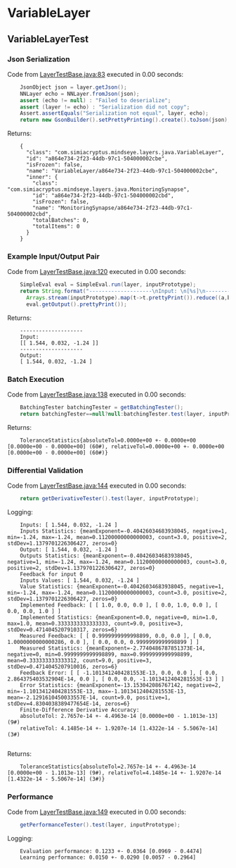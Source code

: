 # VariableLayer
## VariableLayerTest
### Json Serialization
Code from [LayerTestBase.java:83](../../../../../../../src/test/java/com/simiacryptus/mindseye/layers/LayerTestBase.java#L83) executed in 0.00 seconds: 
```java
    JsonObject json = layer.getJson();
    NNLayer echo = NNLayer.fromJson(json);
    assert (echo != null) : "Failed to deserialize";
    assert (layer != echo) : "Serialization did not copy";
    Assert.assertEquals("Serialization not equal", layer, echo);
    return new GsonBuilder().setPrettyPrinting().create().toJson(json);
```

Returns: 

```
    {
      "class": "com.simiacryptus.mindseye.layers.java.VariableLayer",
      "id": "a864e734-2f23-44db-97c1-504000002cbe",
      "isFrozen": false,
      "name": "VariableLayer/a864e734-2f23-44db-97c1-504000002cbe",
      "inner": {
        "class": "com.simiacryptus.mindseye.layers.java.MonitoringSynapse",
        "id": "a864e734-2f23-44db-97c1-504000002cbd",
        "isFrozen": false,
        "name": "MonitoringSynapse/a864e734-2f23-44db-97c1-504000002cbd",
        "totalBatches": 0,
        "totalItems": 0
      }
    }
```



### Example Input/Output Pair
Code from [LayerTestBase.java:120](../../../../../../../src/test/java/com/simiacryptus/mindseye/layers/LayerTestBase.java#L120) executed in 0.00 seconds: 
```java
    SimpleEval eval = SimpleEval.run(layer, inputPrototype);
    return String.format("--------------------\nInput: \n[%s]\n--------------------\nOutput: \n%s",
      Arrays.stream(inputPrototype).map(t->t.prettyPrint()).reduce((a,b)->a+",\n"+b).get(),
      eval.getOutput().prettyPrint());
```

Returns: 

```
    --------------------
    Input: 
    [[ 1.544, 0.032, -1.24 ]]
    --------------------
    Output: 
    [ 1.544, 0.032, -1.24 ]
```



### Batch Execution
Code from [LayerTestBase.java:138](../../../../../../../src/test/java/com/simiacryptus/mindseye/layers/LayerTestBase.java#L138) executed in 0.00 seconds: 
```java
    BatchingTester batchingTester = getBatchingTester();
    return batchingTester==null?null:batchingTester.test(layer, inputPrototype);
```

Returns: 

```
    ToleranceStatistics{absoluteTol=0.0000e+00 +- 0.0000e+00 [0.0000e+00 - 0.0000e+00] (60#), relativeTol=0.0000e+00 +- 0.0000e+00 [0.0000e+00 - 0.0000e+00] (60#)}
```



### Differential Validation
Code from [LayerTestBase.java:144](../../../../../../../src/test/java/com/simiacryptus/mindseye/layers/LayerTestBase.java#L144) executed in 0.00 seconds: 
```java
    return getDerivativeTester().test(layer, inputPrototype);
```
Logging: 
```
    Inputs: [ 1.544, 0.032, -1.24 ]
    Inputs Statistics: {meanExponent=-0.40426034683938045, negative=1, min=-1.24, max=-1.24, mean=0.11200000000000003, count=3.0, positive=2, stdDev=1.1379701226306427, zeros=0}
    Output: [ 1.544, 0.032, -1.24 ]
    Outputs Statistics: {meanExponent=-0.40426034683938045, negative=1, min=-1.24, max=-1.24, mean=0.11200000000000003, count=3.0, positive=2, stdDev=1.1379701226306427, zeros=0}
    Feedback for input 0
    Inputs Values: [ 1.544, 0.032, -1.24 ]
    Value Statistics: {meanExponent=-0.40426034683938045, negative=1, min=-1.24, max=-1.24, mean=0.11200000000000003, count=3.0, positive=2, stdDev=1.1379701226306427, zeros=0}
    Implemented Feedback: [ [ 1.0, 0.0, 0.0 ], [ 0.0, 1.0, 0.0 ], [ 0.0, 0.0, 1.0 ] ]
    Implemented Statistics: {meanExponent=0.0, negative=0, min=1.0, max=1.0, mean=0.3333333333333333, count=9.0, positive=3, stdDev=0.4714045207910317, zeros=6}
    Measured Feedback: [ [ 0.9999999999998899, 0.0, 0.0 ], [ 0.0, 1.0000000000000286, 0.0 ], [ 0.0, 0.0, 0.9999999999998899 ] ]
    Measured Statistics: {meanExponent=-2.7740486787851373E-14, negative=0, min=0.9999999999998899, max=0.9999999999998899, mean=0.333333333333312, count=9.0, positive=3, stdDev=0.4714045207910016, zeros=6}
    Feedback Error: [ [ -1.1013412404281553E-13, 0.0, 0.0 ], [ 0.0, 2.864375403532904E-14, 0.0 ], [ 0.0, 0.0, -1.1013412404281553E-13 ] ]
    Error Statistics: {meanExponent=-13.153042086767142, negative=2, min=-1.1013412404281553E-13, max=-1.1013412404281553E-13, mean=-2.1291610450033557E-14, count=9.0, positive=1, stdDev=4.8304038389477654E-14, zeros=6}
    Finite-Difference Derivative Accuracy:
    absoluteTol: 2.7657e-14 +- 4.4963e-14 [0.0000e+00 - 1.1013e-13] (9#)
    relativeTol: 4.1485e-14 +- 1.9207e-14 [1.4322e-14 - 5.5067e-14] (3#)
    
```

Returns: 

```
    ToleranceStatistics{absoluteTol=2.7657e-14 +- 4.4963e-14 [0.0000e+00 - 1.1013e-13] (9#), relativeTol=4.1485e-14 +- 1.9207e-14 [1.4322e-14 - 5.5067e-14] (3#)}
```



### Performance
Code from [LayerTestBase.java:149](../../../../../../../src/test/java/com/simiacryptus/mindseye/layers/LayerTestBase.java#L149) executed in 0.00 seconds: 
```java
    getPerformanceTester().test(layer, inputPrototype);
```
Logging: 
```
    Evaluation performance: 0.1233 +- 0.0364 [0.0969 - 0.4474]
    Learning performance: 0.0150 +- 0.0290 [0.0057 - 0.2964]
    
```

